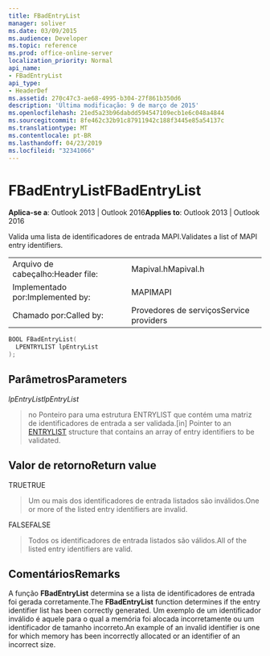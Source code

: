 ```yaml
---
title: FBadEntryList
manager: soliver
ms.date: 03/09/2015
ms.audience: Developer
ms.topic: reference
ms.prod: office-online-server
localization_priority: Normal
api_name:
- FBadEntryList
api_type:
- HeaderDef
ms.assetid: 270c47c3-ae68-4995-b304-27f861b350d6
description: 'Última modificação: 9 de março de 2015'
ms.openlocfilehash: 21ed5a23b96dabdd594547109ecb1e6c048a4844
ms.sourcegitcommit: 8fe462c32b91c87911942c188f3445e85a54137c
ms.translationtype: MT
ms.contentlocale: pt-BR
ms.lasthandoff: 04/23/2019
ms.locfileid: "32341066"
---
```

# <a name="fbadentrylist"></a><span data-ttu-id="9f930-103">FBadEntryList</span><span class="sxs-lookup"><span data-stu-id="9f930-103">FBadEntryList</span></span>

  
  
<span data-ttu-id="9f930-104">**Aplica-se a**: Outlook 2013 | Outlook 2016</span><span class="sxs-lookup"><span data-stu-id="9f930-104">**Applies to**: Outlook 2013 | Outlook 2016</span></span> 
  
<span data-ttu-id="9f930-105">Valida uma lista de identificadores de entrada MAPI.</span><span class="sxs-lookup"><span data-stu-id="9f930-105">Validates a list of MAPI entry identifiers.</span></span> 
  
|||
|:-----|:-----|
|<span data-ttu-id="9f930-106">Arquivo de cabeçalho:</span><span class="sxs-lookup"><span data-stu-id="9f930-106">Header file:</span></span>  <br/> |<span data-ttu-id="9f930-107">Mapival.h</span><span class="sxs-lookup"><span data-stu-id="9f930-107">Mapival.h</span></span>  <br/> |
|<span data-ttu-id="9f930-108">Implementado por:</span><span class="sxs-lookup"><span data-stu-id="9f930-108">Implemented by:</span></span>  <br/> |<span data-ttu-id="9f930-109">MAPI</span><span class="sxs-lookup"><span data-stu-id="9f930-109">MAPI</span></span>  <br/> |
|<span data-ttu-id="9f930-110">Chamado por:</span><span class="sxs-lookup"><span data-stu-id="9f930-110">Called by:</span></span>  <br/> |<span data-ttu-id="9f930-111">Provedores de serviços</span><span class="sxs-lookup"><span data-stu-id="9f930-111">Service providers</span></span>  <br/> |
   
```cpp
BOOL FBadEntryList(
  LPENTRYLIST lpEntryList
);
```

## <a name="parameters"></a><span data-ttu-id="9f930-112">Parâmetros</span><span class="sxs-lookup"><span data-stu-id="9f930-112">Parameters</span></span>

 <span data-ttu-id="9f930-113">_lpEntryList_</span><span class="sxs-lookup"><span data-stu-id="9f930-113">_lpEntryList_</span></span>
  
> <span data-ttu-id="9f930-114">no Ponteiro para uma [](entrylist.md) estrutura ENTRYLIST que contém uma matriz de identificadores de entrada a ser validada.</span><span class="sxs-lookup"><span data-stu-id="9f930-114">[in] Pointer to an [ENTRYLIST](entrylist.md) structure that contains an array of entry identifiers to be validated.</span></span> 
    
## <a name="return-value"></a><span data-ttu-id="9f930-115">Valor de retorno</span><span class="sxs-lookup"><span data-stu-id="9f930-115">Return value</span></span>

<span data-ttu-id="9f930-116">TRUE</span><span class="sxs-lookup"><span data-stu-id="9f930-116">TRUE</span></span> 
  
> <span data-ttu-id="9f930-117">Um ou mais dos identificadores de entrada listados são inválidos.</span><span class="sxs-lookup"><span data-stu-id="9f930-117">One or more of the listed entry identifiers are invalid.</span></span> 
    
<span data-ttu-id="9f930-118">FALSE</span><span class="sxs-lookup"><span data-stu-id="9f930-118">FALSE</span></span> 
  
> <span data-ttu-id="9f930-119">Todos os identificadores de entrada listados são válidos.</span><span class="sxs-lookup"><span data-stu-id="9f930-119">All of the listed entry identifiers are valid.</span></span>
    
## <a name="remarks"></a><span data-ttu-id="9f930-120">Comentários</span><span class="sxs-lookup"><span data-stu-id="9f930-120">Remarks</span></span>

<span data-ttu-id="9f930-121">A função **FBadEntryList** determina se a lista de identificadores de entrada foi gerada corretamente.</span><span class="sxs-lookup"><span data-stu-id="9f930-121">The **FBadEntryList** function determines if the entry identifier list has been correctly generated.</span></span> <span data-ttu-id="9f930-122">Um exemplo de um identificador inválido é aquele para o qual a memória foi alocada incorretamente ou um identificador de tamanho incorreto.</span><span class="sxs-lookup"><span data-stu-id="9f930-122">An example of an invalid identifier is one for which memory has been incorrectly allocated or an identifier of an incorrect size.</span></span> 
  

